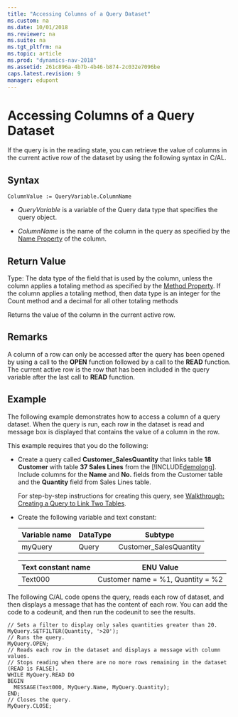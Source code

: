 ```yaml
---
title: "Accessing Columns of a Query Dataset"
ms.custom: na
ms.date: 10/01/2018
ms.reviewer: na
ms.suite: na
ms.tgt_pltfrm: na
ms.topic: article
ms.prod: "dynamics-nav-2018"
ms.assetid: 261c896a-4b7b-4b46-b874-2c032e7096be
caps.latest.revision: 9
manager: edupont
---
```

# Accessing Columns of a Query Dataset
If the query is in the reading state, you can retrieve the value of columns in the current active row of the dataset by using the following syntax in C/AL.  

## Syntax  

```  
ColumnValue := QueryVariable.ColumnName  
```  

-   *QueryVariable* is a variable of the Query data type that specifies the query object.  

-   *ColumnName* is the name of the column in the query as specified by the [Name Property](Name-Property.md) of the column.  

## Return Value  
 Type: The data type of the field that is used by the column, unless the column applies a totaling method as specified by the [Method Property](Method-Property.md). If the column applies a totaling method, then data type is an integer for the Count method and a decimal for all other totaling methods  

 Returns the value of the column in the current active row.  

## Remarks  
 A column of a row can only be accessed after the query has been opened by using a call to the **OPEN** function followed by a call to the **READ** function. The current active row is the row that has been included in the query variable after the last call to **READ** function.  

## Example  
 The following example demonstrates how to access a column of a query dataset. When the query is run, each row in the dataset is read and message box is displayed that contains the value of a column in the row.  

 This example requires that you do the following:  

-   Create a query called **Customer\_SalesQuantity** that links table **18 Customer** with table **37 Sales Lines** from the [!INCLUDE[demolong](includes/demolong_md.md)]. Include columns for the **Name** and **No.** fields from the Customer table and the **Quantity** field from Sales Lines table.  

     For step-by-step instructions for creating this query, see [Walkthrough: Creating a Query to Link Two Tables](Walkthrough--Creating-a-Query-to-Link-Two-Tables.md).  

-   Create the following variable and text constant:  

    |Variable name|DataType|Subtype|  
    |-------------------|--------------|-------------|  
    |myQuery|Query|Customer\_SalesQuantity|  

    |Text constant name|ENU Value|  
    |------------------------|---------------|  
    |Text000|Customer name = %1, Quantity = %2|  

 The following C/AL code opens the query, reads each row of dataset, and then displays a message that has the content of each row. You can add the code to a codeunit, and then run the codeunit to see the results.  

```  
// Sets a filter to display only sales quantities greater than 20.  
MyQuery.SETFILTER(Quantity, '>20');   
// Runs the query.  
MyQuery.OPEN;  
// Reads each row in the dataset and displays a message with column values.  
// Stops reading when there are no more rows remaining in the dataset (READ is FALSE).  
WHILE MyQuery.READ DO  
BEGIN  
  MESSAGE(Text000, MyQuery.Name, MyQuery.Quantity);   
END;  
// Closes the query.  
MyQuery.CLOSE;  
```
